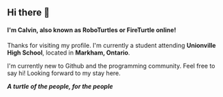 ## Hi there 👋
#### I'm Calvin, also known as RoboTurtles or FireTurtle online!

Thanks for visiting my profile. I'm currently a student attending **Unionville High School**, located in **Markham, Ontario**.

I'm currently new to Github and the programming community. Feel free to say hi! Looking forward to my stay here.  

__*A turtle of the people, for the people*__

<!--
**RoboTurtles/RoboTurtles** is a ✨ _special_ ✨ repository because its `README.md` (this file) appears on your GitHub profile.

Here are some ideas to get you started:

- 🔭 I’m currently working on ...
- 🌱 I’m currently learning ...
- 👯 I’m looking to collaborate on ...
- 🤔 I’m looking for help with ...
- 💬 Ask me about ...
- 📫 How to reach me: ...
- 😄 Pronouns: ...
- ⚡ Fun fact: ...
-->
